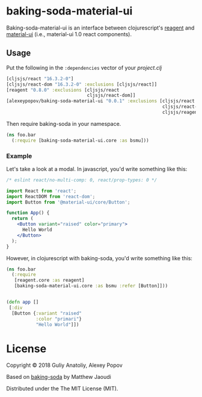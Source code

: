 # baking-soda-material-ui

Baking-soda-material-ui is an interface between
clojurescript's [reagent](https://github.com/reagent-project/reagent)
and [material-ui](https://material-ui-next.com/) (i.e., material-ui 1.0 react components).


## Usage 

Put the following in the `:dependencies` vector of your *project.clj*

```clojure
[cljsjs/react "16.3.2-0"]
[cljsjs/react-dom "16.3.2-0" :exclusions [cljsjs/react]]
[reagent "0.8.0" :exclusions [cljsjs/react
                              cljsjs/react-dom]]
[alexeypopov/baking-soda-material-ui "0.0.1" :exclusions [cljsjs/react
                                                          cljsjs/react-dom
                                                          cljsjs/reagent]]
```

Then require baking-soda in your namespace.

```clojure
(ns foo.bar
  (:require [baking-soda-material-ui.core :as bsmu]))
```

### Example

Let's take a look at a modal. In javascript, you'd write something like this:

```jsx
/* eslint react/no-multi-comp: 0, react/prop-types: 0 */

import React from 'react';
import ReactDOM from 'react-dom';
import Button from '@material-ui/core/Button';

function App() {
  return (
    <Button variant="raised" color="primary">
      Hello World
    </Button>
  );
}
```

However, in clojurescript with baking-soda, you'd write something like this:

```clojure
(ns foo.bar
  (:require
   [reagent.core :as reagent]
   [baking-soda-material-ui.core :as bsmu :refer [Button]]))


(defn app []
 [:div
  [Button {:variant "raised"
           :color "primari"}
           "Hello World"]])
```

# License

Copyright © 2018 Guliy Anatoliy, Alexey Popov

Based on [baking-soda](https://github.com/gadfly361/baking-soda) by Matthew Jaoudi

Distributed under the The MIT License (MIT).
